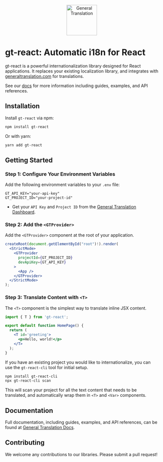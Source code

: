 <p align="center">
  <a href="https://generaltranslation.com" target="_blank">
    <img src="https://generaltranslation.com/gt-logo-light.svg" alt="General Translation" width="100" height="100">
  </a>
</p>

# gt-react: Automatic i18n for React

gt-react is a powerful internationalization library designed for React applications. It replaces your existing localization library, and integrates with [generaltranslation.com](https://generaltranslation.com) for translations.

See our [docs](https://generaltranslation.com/docs) for more information including guides, examples, and API references.

## Installation

Install `gt-react` via npm:

```bash
npm install gt-react
```

Or with yarn:

```bash
yarn add gt-react
```

## Getting Started

### Step 1: Configure Your Environment Variables

Add the following environment variables to your `.env` file:

```
GT_API_KEY="your-api-key"
GT_PROJECT_ID="your-project-id"
```

- Get your `API Key` and `Project ID` from the [General Translation Dashboard](https://generaltranslation.com).

### Step 2: Add the `<GTProvider>`

Add the `<GTProvider>` component at the root of your application.

```jsx
createRoot(document.getElementById("root")!).render(
  <StrictMode>
    <GTProvider
      projectId={GT_PROJECT_ID}
      devApiKey={GT_API_KEY}
    >
      <App />
    </GTProvider>
  </StrictMode>
);
```

### Step 3: Translate Content with `<T>`

The `<T>` component is the simplest way to translate inline JSX content.

```jsx
import { T } from 'gt-react';

export default function HomePage() {
  return (
    <T id='greeting'>
      <p>Hello, world!</p>
    </T>
  );
}
```

If you have an existing project you would like to internationalize, you can use the `gt-react-cli` tool for initial setup.

```bash
npm install gt-react-cli
npx gt-react-cli scan
```

This will scan your project for all the text content that needs to be translated, and automatically wrap them in `<T>` and `<Var>` components.

## Documentation

Full documentation, including guides, examples, and API references, can be found at [General Translation Docs](generaltranslation.com/docs).

## Contributing

We welcome any contributions to our libraries. Please submit a pull request!
